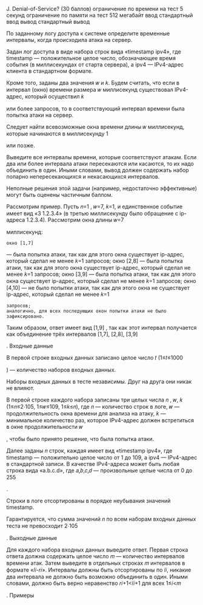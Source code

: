J. Denial-of-Service? (30 баллов)
ограничение по времени на тест
5 секунд
ограничение по памяти на тест
512 мегабайт
ввод
стандартный ввод
вывод
стандартный вывод

По заданному логу доступа к системе определите временные интервалы, когда происходила атака на сервер.

Задан лог доступа в виде набора строк вида «timestamp ipv4», где timestamp — положительное целое число, обозначающее время события (в миллисекундах от старта сервера), а ipv4 — IPv4-адрес клиента в стандартном формате.

Кроме того, заданы два значения 𝑤
и 𝑘. Будем считать, что если в интервал (окно) времени размера 𝑤 миллисекунд существовал IPv4-адрес, который осуществил 𝑘

или более запросов, то в соответствующий интервал времени была попытка атаки на сервер.

Следует найти всевозможные окна времени длины 𝑤
миллисекунд, которые начинаются в миллисекунду 1

или позже.

Выведите все интервалы времени, которые соответствуют атакам. Если два или более интервала атаки пересекаются или касаются, то их надо объединить в один. Иными словами, вывод должен содержать набор попарно непересекающихся и некасающихся интервалов.

Неполные решения этой задачи (например, недостаточно эффективные) могут быть оценены частичным баллом.

Рассмотрим пример. Пусть 𝑛=1
, 𝑤=7, 𝑘=1, и единственное событие имеет вид «3 1.2.3.4» (в третью миллисекунду было обращение с ip-адреса 1.2.3.4). Рассмотрим окна длины 𝑤=7

миллисекунд:

    окно [1,7]

— была попытка атаки, так как для этого окна существует ip-адрес, который сделал не менее 𝑘=1
запросов;
окно [2,8]
— была попытка атаки, так как для этого окна существует ip-адрес, который сделал не менее 𝑘=1
запросов;
окно [3,9]
— была попытка атаки, так как для этого окна существует ip-адрес, который сделал не менее 𝑘=1
запросов;
окно [4,10]
— не было попытки атаки, так как для этого окна не существует ip-адрес, который сделал не менее 𝑘=1

    запросов;
    аналогично, для всех последующих окон попытки атаки не было зафиксировано. 

Таким образом, ответ имеет вид [1,9]
, так как этот интервал получается как объединение трёх интервалов [1,7], [2,8], [3,9]

.
Входные данные

В первой строке входных данных записано целое число 𝑡
(1≤𝑡≤1000

) — количество наборов входных данных.

Наборы входных данных в тесте независимы. Друг на друга они никак не влияют.

В первой строке каждого набора записаны три целых числа 𝑛
, 𝑤, 𝑘 (1≤𝑛≤2⋅105, 1≤𝑤≤109, 1≤𝑘≤𝑛), где 𝑛 — количество строк в логе, 𝑤 — продолжительность окна времени для анализа на атаку, 𝑘 — минимальное количество раз, которое IPv4-адрес должен встретиться в окне продолжительности 𝑤

, чтобы было принято решение, что была попытка атаки.

Далее заданы 𝑛
строк, каждая имеет вид «timestamp ipv4», где timestamp — положительно целое число от 1 до 109, а ipv4 — IPv4-адрес в стандартной записи. В качестве IPv4-адреса может быть любая строка вида «a.b.c.d», где 𝑎,𝑏,𝑐,𝑑 — произвольные целые числа от 0 до 255

.

Строки в логе отсортированы в порядке неубывания значений timestamp.

Гарантируется, что сумма значений 𝑛
по всем наборам входных данных теста не превосходит 2⋅105

.
Выходные данные

Для каждого набора входных данных выведите ответ. Первая строка ответа должна содержать целое число 𝑚
— количество интервалов времени атак. Затем выведите в отдельных строках 𝑚 интервалов в формате «𝑙𝑖-𝑟𝑖». Интервалы должны быть отсортированы по 𝑙𝑖, никакие два интервала не должно быть возможно объединить в один. Иными словами, должно быть верно неравенство 𝑟𝑖+1<𝑙𝑖+1 для всех 1≤𝑖<𝑚

.
Примеры